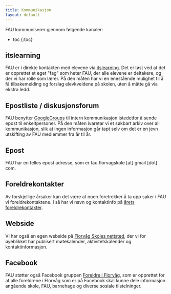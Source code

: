 ```yaml
---
title: Kommunikasjon
layout: default
---
```



FAU kommuniserer gjennom følgende kanaler:

* toc
{:toc}

## itslearning

FAU er i direkte kontakten med elevene via [itslearning](https://www.itslearning.com/Index.aspx?customerid=249). Det er løst ved at det er opprettet et eget "fag" som heter FAU, der alle elevene er deltakere, og der vi har rolle som lærer. På den måten har vi en enestående mulighet til å få tilbakemelding og forslag elevkveldene på skolen, uten å måtte gå via ekstra ledd.

## Epostliste / diskusjonsforum

FAU benytter [GoogleGroups](https://groups.google.com/forum/#!forum/fauflorvagskole) til intern kommunikasjon istedetfor å sende epost til enkeltpersoner. På den måten ivaretar vi et søkbart arkiv over all kommunikasjon, slik at ingen informasjon går tapt selv om det er en jevn utskifting av FAU medlemmer fra år til år.

## Epost

FAU har en felles epost adresse, som er fau.florvagskole [at] gmail [dot] com. 

## Foreldrekontakter

Av forskjellige årsaker kan det være at noen foretrekker å ta opp saker i FAU vi foreldrekontaktene. I så har vi navn og kontaktinfo på [årets foreldrekontakter](/medlemmer/).

## Webside

Vi har også en egen webside på [Florvåg Skoles nettsted](http://florvag.skole.no/index.php?pageID=27), der vi for øyeblikket har publisert møtekalender, aktivitetskalender og kontaktinformasjon.

## Facebook

FAU støtter også Facebook gruppen [Foreldre i Florvåg](http://www.facebook.com/groups/142339559135767/), som er opprettet for at alle foreldrene i Florvåg som er på Facebook skal kunne dele informasjon angående skole, FAU, barnehage og diverse sosiale tilstelninger.